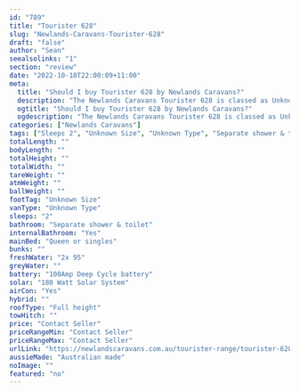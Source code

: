 ```yaml
---
id: "789"
title: "Tourister 628"
slug: "Newlands-Caravans-Tourister-628"
draft: "false"
author: "Sean"
seealsolinks: "1"
section: "review"
date: "2022-10-10T22:00:09+11:00"
meta:
  title: "Should I buy Tourister 628 by Newlands Caravans?"
  description: "The Newlands Caravans Tourister 628 is classed as Unknown Type, and sleeps 2 people. It is Australian made and comes in at Unknown Size. It generally has Separate shower & toilet."
  ogtitle: "Should I buy Tourister 628 by Newlands Caravans?"
  ogdescription: "The Newlands Caravans Tourister 628 is classed as Unknown Type, and sleeps 2 people. It is Australian made and comes in at Unknown Size. It generally has Separate shower & toilet."
categories: ["Newlands Caravans"]
tags: ["Sleeps 2", "Unknown Size", "Unknown Type", "Separate shower & toilet", "Full height", "Price Unknown"]
totalLength: ""
bodyLength: ""
totalHeight: ""
totalWidth: ""
tareWeight: ""
atmWeight: ""
ballWeight: ""
footTag: "Unknown Size"
vanType: "Unknown Type"
sleeps: "2"
bathroom: "Separate shower & toilet"
internalBathroom: "Yes"
mainBed: "Queen or singles"
bunks: ""
freshWater: "2x 95"
greyWater: ""
battery: "100Amp Deep Cycle battery"
solar: "180 Watt Solar System"
airCon: "Yes"
hybrid: ""
roofType: "Full height"
towHitch: ""
price: "Contact Seller"
priceRangeMin: "Contact Seller"
priceRangeMax: "Contact Seller"
urlLink: "https://newlandscaravans.com.au/tourister-range/tourister-628/"
aussieMade: "Australian made"
noImage: ""
featured: "no"
---
```

